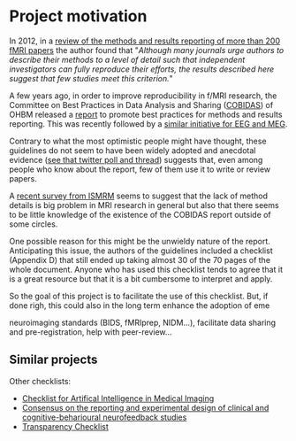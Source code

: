 # Project motivation

In 2012, in a
[review of the methods and results reporting of more than 200 fMRI papers](https://www.ncbi.nlm.nih.gov/pubmed/22796459)
the author found that "_Although many journals urge authors to describe their
methods to a level of detail such that independent investigators can fully
reproduce their efforts, the results described here suggest that few studies
meet this criterion._"

A few years ago, in order to improve reproducibility in f/MRI research, the
Committee on Best Practices in Data Analysis and Sharing
([COBIDAS](https://www.humanbrainmapping.org/i4a/pages/index.cfm?pageid=3728))
of OHBM released a [report](https://www.biorxiv.org/content/10.1101/054262v2) to
promote best practices for methods and results reporting. This was recently
followed by a [similar initiative for EEG and MEG](https://osf.io/a8dhx/).

Contrary to what the most optimistic people might have thought, these guidelines
do not seem to have been widely adopted and anecdotal evidence
([see that twitter poll and thread](https://treeverse.app/view/Xf3jfvIZ))
suggests that, even among people who know about the report, few of them use it
to write or review papers.

A [recent survey from ISMRM](https://ismrm.github.io/rrsg/QuestionnaireSummary/)
seems to suggest that the lack of method details is big problem in MRI research
in general but also that there seems to be little knowledge of the existence of
the COBIDAS report outside of some circles.

One possible reason for this might be the unwieldy nature of the report.
Anticipating this issue, the authors of the guidelines included a checklist
(Appendix D) that still ended up taking almost 30 of the 70 pages of the whole
document. Anyone who has used this checklist tends to agree that it is a great
resource but that it is a bit cumbersome to interpret and apply.

So the goal of this project is to facilitate the use of this checklist. But, if
done righ, this could also in the long term enhance the adoption of eme





neuroimaging standards (BIDS, fMRIprep, NIDM...), facilitate data sharing and
pre-registration, help with peer-review...

## Similar projects

Other checklists:

-   [Checklist for Artifical Intelligence in Medical Imaging](https://claim.shinyapps.io/CLAIM/)
-   [Consensus on the reporting and experimental design of clinical and cognitive-beharioural neurofeedback studies](https://crednf.shinyapps.io/CREDnf/)
-   [Transparency Checklist](http://www.shinyapps.org/apps/TransparencyChecklist/)
